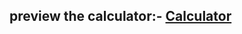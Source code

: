 <h2>preview the calculator:- <a href="https://sonikaboora.github.io/calculator/">Calculator</a></h2>
